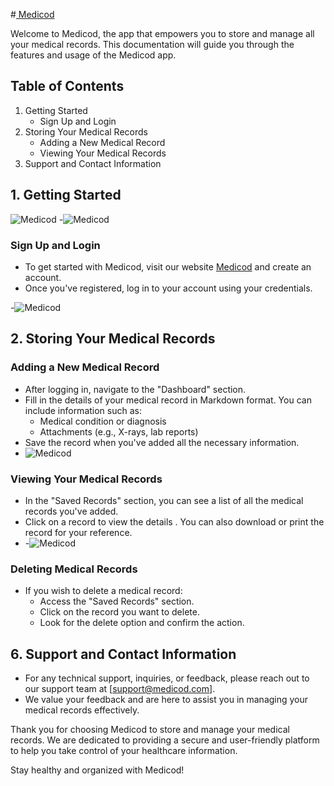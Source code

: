 #[ Medicod ](https://medicod-mztg.onrender.com/)

Welcome to Medicod, the app that empowers you to store and manage all your medical records. This documentation will guide you through the features and usage of the Medicod app.

## Table of Contents
1. Getting Started
    - Sign Up and Login
2. Storing Your Medical Records
    - Adding a New Medical Record
    - Viewing Your Medical Records
3. Support and Contact Information

## 1. Getting Started
![Medicod](screenshots/picture1.png)
-![Medicod](screenshots/picture2.png)
### Sign Up and Login

- To get started with Medicod, visit our website [Medicod](https://medicod-mztg.onrender.com/) and create an account.
- Once you've registered, log in to your account using your credentials.

-![Medicod](screenshots/picture3.png)

## 2. Storing Your Medical Records

### Adding a New Medical Record

- After logging in, navigate to the "Dashboard" section.
- Fill in the details of your medical record in Markdown format. You can include information such as:
  - Medical condition or diagnosis
  - Attachments (e.g., X-rays, lab reports)
- Save the record when you've added all the necessary information.
- ![Medicod](screenshots/picture4.png)


### Viewing Your Medical Records

- In the "Saved Records" section, you can see a list of all the medical records you've added.
- Click on a record to view the details . You can also download or print the record for your reference.
- -![Medicod](screenshots/picture5.png)
  

### Deleting Medical Records

- If you wish to delete a medical record:
  - Access the "Saved Records" section.
  - Click on the record you want to delete.
  - Look for the delete option and confirm the action.

## 6. Support and Contact Information

- For any technical support, inquiries, or feedback, please reach out to our support team at [support@medicod.com].
- We value your feedback and are here to assist you in managing your medical records effectively.

Thank you for choosing Medicod to store and manage your medical records. We are dedicated to providing a secure and user-friendly platform to help you take control of your healthcare information.

Stay healthy and organized with Medicod!

